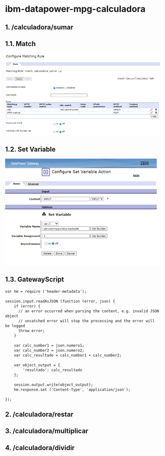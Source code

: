 # ibm-datapower-mpg-calculadora

## 1. /calculadora/sumar

## 1.1. Match
![mpg-policy-match-sumar](/images/mpg-policy-match-sumar.png)

## 1.2. Set Variable
![mpg-policy-setvariable-sumar](/images/mpg-policy-setvariable-sumar.png)

## 1.3. GatewayScript
```
var hm = require ('header-metadata');

session.input.readAsJSON (function (error, json) {
    if (error) {
      // an error occurred when parsing the content, e.g. invalid JSON object
      // uncatched error will stop the processing and the error will be logged
      throw error;
    }
    
	var calc_number1 = json.numero1;
	var calc_number2 = json.numero2;
	var calc_resultado = calc_number1 + calc_number2;
	
	var object_output = {
		'resultado': calc_resultado	
	};

	session.output.write(object_output);
	hm.response.set ('Content-Type', 'application/json');
	
});
```
## 2. /calculadora/restar

## 3. /calculadora/multiplicar

## 4. /calculadora/dividir
